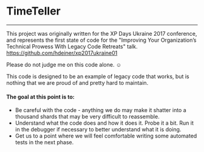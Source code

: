 ﻿# TimeTeller
------------

This project was originally written for the XP Days Ukraine 2017 conference, and represents the first state of code for the "Improving Your Organization’s Technical Prowess With Legacy Code Retreats" talk.  https://github.com/hdeiner/xp2017ukraine01

Please do not judge me on this code alone. ☺ 

This code is designed to be an example of legacy code that works, but is nothing that we are proud of and pretty hard to maintain.

#### The goal at this point is to:
* Be careful with the code - anything we do may make it shatter into a thousand shards that may be very difficult to reassemble.
* Understand what the code does and how it does it.  Probe it a bit.  Run it in the debugger if necessary to better understand what it is doing.
* Get us to a point where we will feel comfortable writing some automated tests in the next phase.